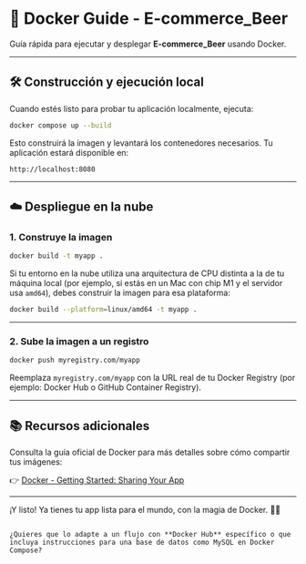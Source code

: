 # 🐳 Docker Guide - E-commerce_Beer

Guía rápida para ejecutar y desplegar **E-commerce_Beer** usando Docker.

---

## 🛠️ Construcción y ejecución local

Cuando estés listo para probar tu aplicación localmente, ejecuta:

```bash
docker compose up --build
````

Esto construirá la imagen y levantará los contenedores necesarios.
Tu aplicación estará disponible en:

```
http://localhost:8080
```

---

## ☁️ Despliegue en la nube

### 1. Construye la imagen

```bash
docker build -t myapp .
```

Si tu entorno en la nube utiliza una arquitectura de CPU distinta a la de tu máquina local
(por ejemplo, si estás en un Mac con chip M1 y el servidor usa `amd64`), debes construir la imagen para esa plataforma:

```bash
docker build --platform=linux/amd64 -t myapp .
```

---

### 2. Sube la imagen a un registro

```bash
docker push myregistry.com/myapp
```

Reemplaza `myregistry.com/myapp` con la URL real de tu Docker Registry (por ejemplo: Docker Hub o GitHub Container Registry).

---

## 📚 Recursos adicionales

Consulta la guía oficial de Docker para más detalles sobre cómo compartir tus imágenes:

👉 [Docker - Getting Started: Sharing Your App](https://docs.docker.com/go/get-started-sharing/)

---

¡Y listo! Ya tienes tu app lista para el mundo, con la magia de Docker. 🚀🍻

```

¿Quieres que lo adapte a un flujo con **Docker Hub** específico o que incluya instrucciones para una base de datos como MySQL en Docker Compose?
```